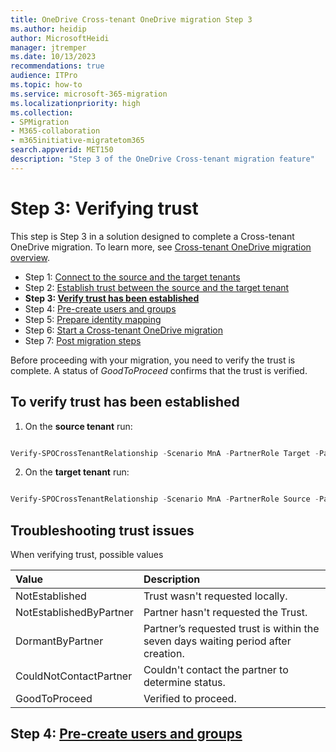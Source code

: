 ```yaml
---
title: OneDrive Cross-tenant OneDrive migration Step 3
ms.author: heidip
author: MicrosoftHeidi
manager: jtremper
ms.date: 10/13/2023
recommendations: true
audience: ITPro
ms.topic: how-to
ms.service: microsoft-365-migration
ms.localizationpriority: high
ms.collection: 
- SPMigration
- M365-collaboration
- m365initiative-migratetom365
search.appverid: MET150
description: "Step 3 of the OneDrive Cross-tenant migration feature"
---
```

# Step 3: Verifying trust

This step is Step 3 in a solution designed to complete a Cross-tenant OneDrive migration. To learn more, see [Cross-tenant OneDrive migration overview](cross-tenant-onedrive-migration.md).

- Step 1: [Connect to the source and the target tenants](cross-tenant-onedrive-migration-step1.md)
- Step 2: [Establish trust between the source and the target tenant](cross-tenant-onedrive-migration-step2.md) 
- **Step 3: [Verify trust has been established](cross-tenant-onedrive-migration-step3.md)** 
- Step 4: [Pre-create users and groups](cross-tenant-onedrive-migration-step4.md)  
- Step 5: [Prepare identity mapping](cross-tenant-onedrive-migration-step5.md)
- Step 6: [Start a Cross-tenant OneDrive migration](cross-tenant-onedrive-migration-step6.md)
- Step 7: [Post migration steps](cross-tenant-onedrive-migration-step7.md)

Before proceeding with your migration,  you need to verify the trust is complete. A status of *GoodToProceed* confirms that the trust is verified.

## To verify trust has been established

1. On the **source tenant** run:
 
```powershell

Verify-SPOCrossTenantRelationship -Scenario MnA -PartnerRole Target -PartnerCrossTenantHostUrl <TARGETCrossTenantHostUrl>

```
2. On the **target tenant** run:

```powershell 

Verify-SPOCrossTenantRelationship -Scenario MnA -PartnerRole Source -PartnerCrossTenantHostUrl <SOURCECrossTenantHostUrl>
```

## Troubleshooting trust issues

When verifying trust, possible values

|Value|Description|
|:-----|:-----|
|NotEstablished|Trust wasn't requested locally.|
|NotEstablishedByPartner|Partner hasn't requested the Trust.|
|DormantByPartner|Partner’s requested trust is within the seven days waiting period after creation.|
|CouldNotContactPartner|Couldn't contact the partner to determine status.|
|GoodToProceed|Verified to proceed.|


## Step 4: [Pre-create users and groups](cross-tenant-onedrive-migration-step4.md)
